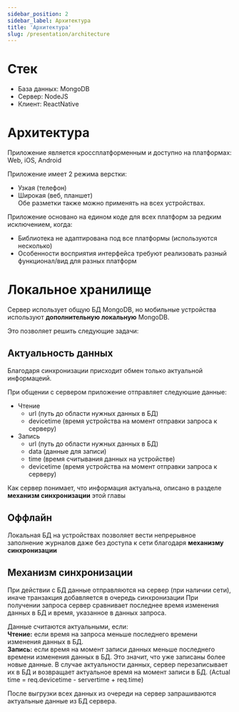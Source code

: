 ```yaml
---
sidebar_position: 2
sidebar_label: Архитектура
title: 'Архитектура' 
slug: /presentation/architecture
---
```


# Стек

- База данных: MongoDB
- Сервер: NodeJS
- Клиент: ReactNative

# Архитектура

Приложение является кроссплатформенным и доступно на платформах: Web, iOS, Android

Приложение имеет 2 режима верстки:

- Узкая (телефон)
- Широкая (веб, планшет)  
  Обе разметки также можно применять на всех устройствах.

Приложение основано на едином коде для всех платформ за редким исключением, когда:

- Библиотека не адаптирована под все платформы (используются несколько)
- Особенности восприятия интерфейса требуют реализовать разный функционал/вид для разных платформ

# Локальное хранилище

Сервер использует общую БД MongoDB, но мобильные устройства используют **дополнительную локальную** MongoDB.

Это позволяет решить следующие задачи:

## Актуальность данных

Благодаря синхронизации присходит обмен только актуальной информацеий.

При общении с сервером приложение отправляет следуюшие данные:

- Чтение
  - url (путь до области нужных данных в БД)
  - devicetime (время устройства на момент отправки запроса к серверу)
- Запись
  - url (путь до области нужных данных в БД)
  - data (данные для записи)
  - time (время считывания данных на устройстве)
  - devicetime (время устройства на момент отправки запроса к серверу)

Как сервер понимает, что информация актуальна, описано в разделе **механизм синхронизации** этой главы

## Оффлайн

Локальная БД на устройствах позволяет вести непрерывное заполнение журналов даже без доступа к сети благодаря **механизму синхронизации**

## Механизм синхронизации

При действии с БД данные отправляются на сервер (при наличии сети), иначе транзакция добавляется в очередь синхронизации
При получении запроса сервер сравнивает последнее время изменения данных в БД и время, указанное в данных запроса.

Данные считаются актуальными, если:  
**Чтение:** если время на запроса меньше последнего времени изменения данных в БД.  
**Запись:** если время на момент записи данных меньше последнего времени изменения данных в БД. Это значит, что уже записаны более новые данные.
В случае актуальности данных, сервер перезаписывает их в БД и возвращает актуальное время на момент записи в БД. (Actual time = req.devicetime - servertime + req.time)

После выгрузки всех данных из очереди на сервер запрашиваются актуальные данные из БД сервера.
